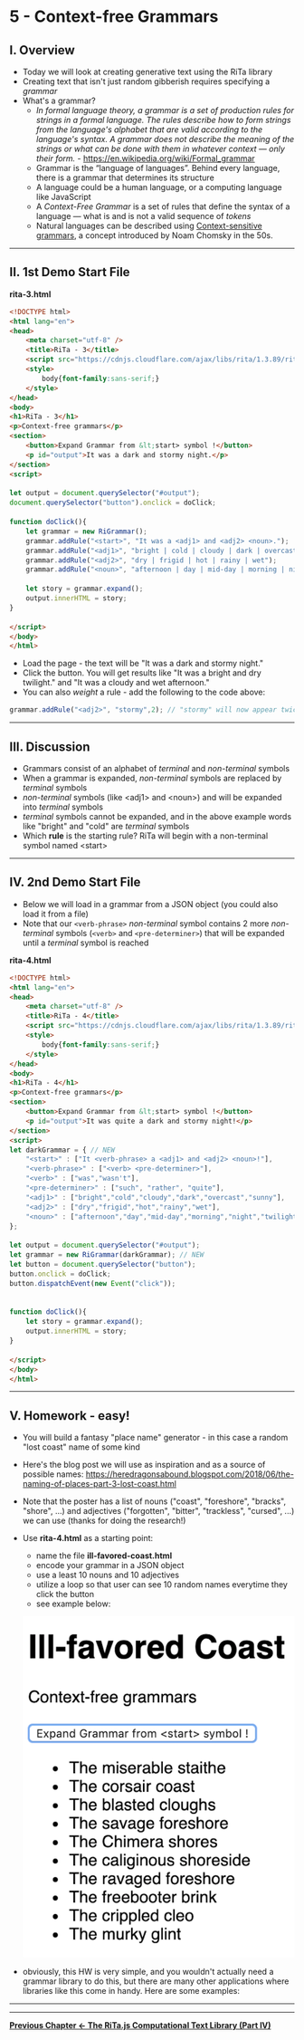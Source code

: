 # 5 - Context-free Grammars

## I. Overview

- Today we will look at creating generative text using the RiTa library
- Creating text that isn't just random gibberish requires specifying a *grammar*
- What's a grammar? 
  - *In formal language theory, a grammar is a set of production rules for strings in a formal language. The rules describe how to form strings from the language's alphabet that are valid according to the language's syntax. A grammar does not describe the meaning of the strings or what can be done with them in whatever context — only their form.* - https://en.wikipedia.org/wiki/Formal_grammar
  - Grammar is the “language of languages”. Behind every language, there is a grammar that determines its structure
  - A language could be a human language, or a computing language like JavaScript
  - A *Context-Free Grammar* is a set of rules that define the syntax of a language — what is and is not a valid sequence of *tokens*
  - Natural languages can be described using [Context-sensitive grammars](https://en.wikipedia.org/wiki/Context-sensitive_grammar), a concept introduced by Noam Chomsky in the 50s.

<hr>

## II. 1st Demo Start File


**rita-3.html**

```html
<!DOCTYPE html>
<html lang="en">
<head>
	<meta charset="utf-8" />
	<title>RiTa - 3</title>
	<script src="https://cdnjs.cloudflare.com/ajax/libs/rita/1.3.89/rita-full.js"></script>
	<style>
		body{font-family:sans-serif;}
	</style>
</head>
<body>
<h1>RiTa - 3</h1>
<p>Context-free grammars</p>
<section>
	<button>Expand Grammar from &lt;start> symbol !</button>
	<p id="output">It was a dark and stormy night.</p>
</section>
<script>

let output = document.querySelector("#output");
document.querySelector("button").onclick = doClick;

function doClick(){
	let grammar = new RiGrammar();
	grammar.addRule("<start>", "It was a <adj1> and <adj2> <noun>.");
	grammar.addRule("<adj1>", "bright | cold | cloudy | dark | overcast | sunny");
	grammar.addRule("<adj2>", "dry | frigid | hot | rainy | wet");
	grammar.addRule("<noun>", "afternoon | day | mid-day | morning | night | twilight");

	let story = grammar.expand();
	output.innerHTML = story;
}

</script>
</body>
</html>
```

- Load the page - the text will be "It was a dark and stormy night."
- Click the button. You will get results like "It was a bright and dry twilight." and "It was a cloudy and wet afternoon."
- You can also *weight* a rule - add the following to the code above:

```js
grammar.addRule("<adj2>", "stormy",2); // "stormy" will now appear twice as often as the other <adj2> options
```

<hr>

## III. Discussion

- Grammars consist of an alphabet of *terminal* and *non-terminal* symbols
- When a grammar is expanded, *non-terminal* symbols are replaced by *terminal* symbols
- *non-terminal* symbols (like &lt;adj1> and &lt;noun>) and will be expanded into *terminal* symbols
- *terminal* symbols cannot be expanded, and in the above example words like "bright" and "cold" are *terminal* symbols 
- Which **rule** is the starting rule? RiTa will begin with a non-terminal symbol named &lt;start>

<hr>

## IV. 2nd Demo Start File

- Below we will load in a grammar from a JSON object (you could also load it from a file)
- Note that our `<verb-phrase>` *non-terminal* symbol contains 2 more *non-terminal* symbols (`<verb>` and `<pre-determiner>`) that will be expanded until a *terminal* symbol is reached

**rita-4.html**

```html
<!DOCTYPE html>
<html lang="en">
<head>
	<meta charset="utf-8" />
	<title>RiTa - 4</title>
	<script src="https://cdnjs.cloudflare.com/ajax/libs/rita/1.3.89/rita-full.js"></script>
	<style>
		body{font-family:sans-serif;}
	</style>
</head>
<body>
<h1>RiTa - 4</h1>
<p>Context-free grammars</p>
<section>
	<button>Expand Grammar from &lt;start> symbol !</button>
	<p id="output">It was quite a dark and stormy night!</p>
</section>
<script>
let darkGrammar = { // NEW
	"<start>" : ["It <verb-phrase> a <adj1> and <adj2> <noun>!"],
	"<verb-phrase>" : ["<verb> <pre-determiner>"],
	"<verb>" : ["was","wasn't"],
	"<pre-determiner>" : ["such", "rather", "quite"],
	"<adj1>" : ["bright","cold","cloudy","dark","overcast","sunny"],
	"<adj2>" : ["dry","frigid","hot","rainy","wet"],
	"<noun>" : ["afternoon","day","mid-day","morning","night","twilight"]
};

let output = document.querySelector("#output");
let grammar = new RiGrammar(darkGrammar); // NEW
let button = document.querySelector("button");
button.onclick = doClick;
button.dispatchEvent(new Event("click"));


function doClick(){
	let story = grammar.expand();
	output.innerHTML = story;
}

</script>
</body>
</html>
```

<hr>

## V. Homework - easy!

- You will build a fantasy "place name" generator - in this case a random "lost coast" name of some kind
- Here's the blog post we will use as inspiration and as a source of possible names: https://heredragonsabound.blogspot.com/2018/06/the-naming-of-places-part-3-lost-coast.html
- Note that the poster has a list of nouns ("coast", "foreshore", "bracks", "shore", ...) and adjectives ("forgotten", "bitter", "trackless", "cursed", ...) we can use (thanks for doing the research!)
- Use **rita-4.html** as a starting point:
  - name the file **ill-favored-coast.html**
  - encode your grammar in a JSON object
  - use a least 10 nouns and 10 adjectives
  - utilize a loop so that user can see 10 random names everytime they click the button
  - see example below:
  
  ![screenshot](./_images/text-14.png)

 - obviously, this HW is very simple, and you wouldn't actually need a grammar library to do this, but there are many other applications where libraries like this come in handy. Here are some examples:

<hr><hr>

**[Previous Chapter <-  The RiTa.js Computational Text Library (Part IV)](text-4.md)**
